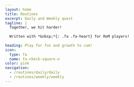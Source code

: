 ```yaml
---
layout: home
title: Routines
excerpt: Daily and Weekly quest
tagline: |
  Together, we hit harder!
  
  Written with *&nbsp;*{: .fa .fa-heart} for RoM players!
  
heading: Play for fun and growth to cum!
icon:
  type: fa
  name: fa-check-square-o
color: pink
navigation:
  - /routines/daily/daily
  - /routines/weekly/weekly
---
```

